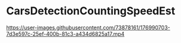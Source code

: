 # CarsDetectionCountingSpeedEst

https://user-images.githubusercontent.com/73878161/176990703-7d3e597c-25ef-400b-81c3-a434d6825a17.mp4


